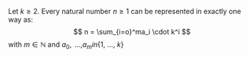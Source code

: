 Let $k \geq 2$. Every natural number $n \geq 1$ can be represented in exactly one way as:
$$
n = \sum_{i=o}^ma_i \cdot k^i
$$
with $m\in\mathbb{N}$  and $a_0, \text{ ...,} a_m in \{1 \text{, ..., } k \}$
